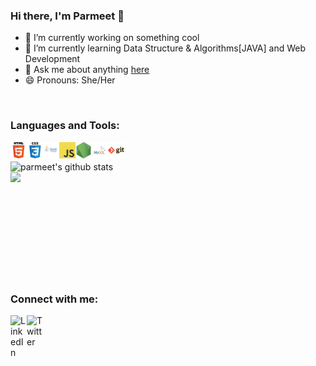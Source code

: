 ### Hi there, I'm Parmeet 👋

- 🔭 I’m currently working on something cool
- 🌱 I’m currently learning Data Structure & Algorithms[JAVA] and Web Development
- 💬 Ask me about anything [here](https://github.com/parmeetnarang2812/parmeetnarang2812/issues)
- 😄 Pronouns: She/Her
<br />

### Languages and Tools:

<img align="left" alt="HTML5" width="26px" src="https://raw.githubusercontent.com/github/explore/80688e429a7d4ef2fca1e82350fe8e3517d3494d/topics/html/html.png" />
<img align="left" alt="CSS3" width="26px" src="https://raw.githubusercontent.com/github/explore/80688e429a7d4ef2fca1e82350fe8e3517d3494d/topics/css/css.png" />
<img align="left" alt="Java" width="26px" src="https://raw.githubusercontent.com/github/explore/80688e429a7d4ef2fca1e82350fe8e3517d3494d/topics/java/java.png" />
<img align="left" alt="JavaScript" width="26px" src="https://raw.githubusercontent.com/github/explore/80688e429a7d4ef2fca1e82350fe8e3517d3494d/topics/javascript/javascript.png" />
<img align="left" alt="Node.js" width="26px" src="https://raw.githubusercontent.com/github/explore/80688e429a7d4ef2fca1e82350fe8e3517d3494d/topics/nodejs/nodejs.png" />
<img align="left" alt="MySQL" width="26px" src="https://raw.githubusercontent.com/github/explore/80688e429a7d4ef2fca1e82350fe8e3517d3494d/topics/mysql/mysql.png" />
<img align="left" alt="Git" width="26px" src="https://raw.githubusercontent.com/github/explore/80688e429a7d4ef2fca1e82350fe8e3517d3494d/topics/git/git.png" />
<br />


<a href="https://github.com/anuraghazra/github-readme-stats"><img align="left" src="https://github-readme-stats.vercel.app/api?username=parmeetnarang2812&show_icons=true&include_all_commits=true&theme=buefy&hide_border=true" alt="parmeet's github stats" /></a>  
<a href="https://github.com/parmeetnarang2812/github-readme-stats"><img align="left" src="https://github-readme-stats.vercel.app/api/top-langs/?username=parmeetnarang2812&layout=compact&theme=buefy&hide_border=true" /></a>
<br />
<br />
<br />
<br />
<br />
<br />
<br />
<br />
<br />
<br />


### Connect with me:

<a href="https://www.linkedin.com/in/parmeet-narang/" target="_blank"><img align="left" width="26px" title="LinkedIn"  src="https://cdn.jsdelivr.net/npm/simple-icons@v3/icons/linkedin.svg" />
</a>
<a href="https://twitter.com/narang_parmeet" target="_blank"><img align="left" width="26px" title="Twitter"  src="https://cdn.jsdelivr.net/npm/simple-icons@v3/icons/twitter.svg" />
</a> 
<br />
<!-- <p align="right"> <img src="https://komarev.com/ghpvc/?username=parmeetnarang2812&label=Stalker%20Alert&color=0e75b6&style=flat" alt="parmeetnarang2812" /> </p> -->
